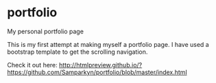 # portfolio
My personal portfolio page

This is my first attempt at making myself a portfolio page. 
I have used a bootstrap template to get the scrolling navigation.

Check it out here: http://htmlpreview.github.io/?https://github.com/Samparkyn/portfolio/blob/master/index.html
